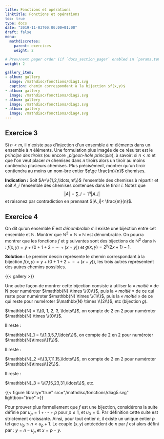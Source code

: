 ```yaml
---
title: Fonctions et opérations
linktitle: Fonctions et opérations
toc: true
type: docs
date: "2019-11-03T00:00:00+01:00"
draft: false
menu:
  mathdiscretes:
    parent: exercices
    weight: 2

# Prev/next pager order (if `docs_section_pager` enabled in `params.toml`)
weight: 2

gallery_item:
- album: gallery
  image: /mathdisc/fonctions/diag1.svg
  caption: chemin correspondant à la bijection $f(x,y)$
- album: gallery
  image: /mathdisc/fonctions/diag2.svg
- album: gallery
  image: /mathdisc/fonctions/diag3.svg
- album: gallery
  image: /mathdisc/fonctions/diag4.svg
---
```


## Exercice 3

  Si $n<m$, il n'existe pas d'injection d'un ensemble à $m$ éléments dans un ensemble à $n$ éléments. Une formulation plus imagée de ce résultat est le _principe des tiroirs_ (ou encore __pigeon-hole principle_), à savoir: si ${n<m}$ et que l'on veut placer $m$ chemises dans $n$ tiroirs alors un tiroir au moins
  contiendra plusieurs chemises. Plus précisément, montrer qu'un tiroir contiendra au moins un nom\-bre entier $p\ge \frac{m}{n}$ chemises.

**Indication :** Soit $A=\\{1,2,\ldots,m\\}$ l'ensemble des chemises à répartir et soit $A\_i$ l'ensemble des chemises contenues dans le tiroir $i$. Notez que $$|A|= \sum\_{i=1}^n|A\_i|$$ et raisonez par contradiction en prennant $|A_i|< \frac{m}{n}$.

## Exercice 4

On dit qu'un ensemble $E$ est _dénombrable_ s'il existe une bijection entre cet ensemble et $\mathbb{N}$. Montrer que $\mathbb{N}^2 = \mathbb{N} \times \mathbb{N}$ est dénombrable. On pourra montrer que les fonctions $f$ et $g$ suivantes sont des bijections de $\mathbb{N}^2$ dans $\mathbb{N}$ : $f(x,y) = y+(0+1+ 2+\cdots+(x+y))$ et $g(x,y)=2^y(2x+1)-1$.

**Solution :** Le premier dessin représente le chemin correspondant à la bijection $f(x,y) = y + (0 + 1 + 2 + \cdots + (x + y))$, les trois autres représentent des autres chemins possibles.

{{< gallery >}}

Une autre façon de montrer cette bijection consiste à utiliser la _« moitié »_ de N pour numéroter $\mathbb{N} \times \\{0\\}$, puis la _« moitié »_ de ce qui reste pour numéroter $\mathbb{N} \times \\{1\\}$, puis la _« moitié »_ de ce qui reste pour numéroter $\mathbb{N} \times \\{2\\}$, etc (bijection $g$).

$\mathbb{N} = \\{0, 1, 2, 3, \ldots\\}$, on compte de 2 en 2 pour numéroter $\mathbb{N} \times \\{0\\}$. 

Il reste :

$\mathbb{N}_1 = \\{1,3,5,7,\ldots\\}$, on compte de 2 en 2 pour numéroter $\mathbb{N}\times\\{1\\}$. 

Il reste :

$\mathbb{N}_2 =\\{3,7,11,15,\ldots\\}$, on compte de 2 en 2 pour numéroter $\mathbb{N}\times\\{2\\}$. 

Il reste :

$\mathbb{N}_3 = \\{7,15,23,31,\ldots\\}$, etc.

{{< figure library="true" src="/mathdisc/fonctions/diag5.svg" lightbox="true" >}}

Pour prouver plus formellement que $f$ est une bijection, considérons la suite définie par $u_p = 1 + \cdots + p$ pour $p \le 1$, et $u_0 = 0$. Par définition cette suite est strictement croissante. Ainsi, pour tout entier $n$, il existe un unique entier $p$ tel que $u_p \le n < u_p+1$. Le couple $(x, y)$ antécédent de $n$ par $f$ est alors défini par : $y = n − u_p$ et $x = p − y$.
